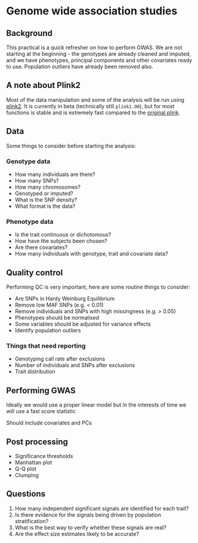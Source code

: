 Genome wide association studies
===============================

## Background

This practical is a quick refresher on how to perform GWAS. We are not starting at the beginning - the genotypes are already cleaned and imputed, and we have phenotypes, principal components and other covariates ready to use. Population outliers have already been removed also.


## A note about Plink2

Most of the data manipulation and some of the analysis will be run using [plink2](https://www.cog-genomics.org/plink2/). It is currently in beta (technically still `plink1.90`), but for most functions is stable and is extremely fast compared to the [original plink](http://pngu.mgh.harvard.edu/~purcell/plink/).


## Data

Some things to consider before starting the analysis:

### Genotype data

- How many individuals are there?
- How many SNPs?
- How many chromosomes?
- Genotyped or imputed?
- What is the SNP density?
- What format is the data?

### Phenotype data

- Is the trait continuous or dichotomous?
- How have the subjects been chosen?
- Are there covariates?
- How many individuals with genotype, trait and covariate data?


## Quality control

Performing QC is very important, here are some routine things to consider:

- Are SNPs in Hardy Weinburg Equilibrium
- Remove low MAF SNPs (e.g. < 0.01)
- Remove individuals and SNPs with high missingness (e.g. > 0.05)
- Phenotypes should be normalised
- Some variables should be adjusted for variance effects
- Identify population outliers

### Things that need reporting
- Genotyping call rate after exclusions
- Number of individuals and SNPs after exclusions
- Trait distribution


## Performing GWAS

Ideally we would use a proper linear model but in the interests of time we will use a fast score statistic

Should include covariates and PCs

## Post processing

- Significance thresholds
- Manhattan plot
- Q-Q plot
- Clumping


## Questions

1. How many independent significant signals are identified for each trait?
2. Is there evidence for the signals being driven by population stratification?
3. What is the best way to verify whether these signals are real?
4. Are the effect size estimates likely to be accurate?
